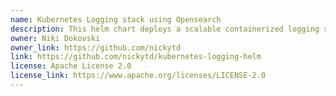 ```yaml
---
name: Kubernetes Logging stack using Opensearch
description: This helm chart deploys a scalable containerized logging stack with the main purpose of enabling log observability for kubernetes applications featuring in-cluster managed Opensearch. Deployment may take various configurations depending on the desired use cases. From a single node setup usable for a local development up to scaled multi nodes opensearch deployments suitable for production environments. Multiple componets are deployed in the scaled setup, like Opensearch nodes (coordination, data and master types), kafka broker(s) and fluentd(s), where each of those can be both horizontally and vertically scaled depending on the load and replication demands.
owner: Niki Dokovski
owner_link: https://github.com/nickytd
link: https://github.com/nickytd/kubernetes-logging-helm
license: Apache License 2.0
license_link: https://www.apache.org/licenses/LICENSE-2.0
---
```


